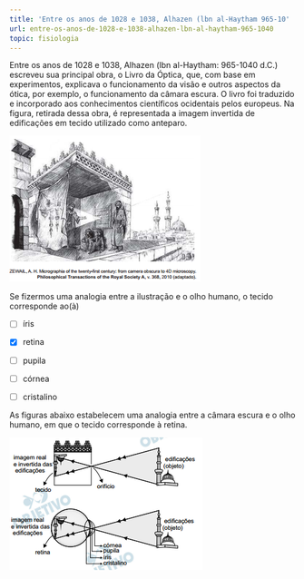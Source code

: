 ```yaml
---
title: 'Entre os anos de 1028 e 1038, Alhazen (lbn al-Haytham 965-10'
url: entre-os-anos-de-1028-e-1038-alhazen-lbn-al-haytham-965-1040
topic: fisiologia
---
```



Entre os anos de 1028 e 1038, Alhazen (lbn al-Haytham: 965-1040 d.C.) escreveu sua principal obra, o Livro da Óptica, que, com base em experimentos, explicava o funcionamento da visão e outros aspectos da ótica, por exemplo, o funcionamento da câmara escura. O livro foi traduzido e incorporado aos conhecimentos científicos ocidentais pelos europeus. Na figura, retirada dessa obra, é representada a imagem invertida de edificações em tecido utilizado como anteparo.

![](26be58b9-4b79-3119-70db-b333dcbad1b1.png)

Se fizermos uma analogia entre a ilustração e o olho humano, o tecido corresponde ao(à)



- [ ] íris
- [x] retina
- [ ] pupila
- [ ] córnea
- [ ] cristalino


As figuras abaixo estabelecem uma analogia entre a câmara escura e o olho humano, em que o tecido corresponde à retina.

![](6e4cb393-8b3d-b04f-ba77-db7e2cb5407d.png)
